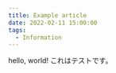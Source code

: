 ```yaml
---
title: Example article
date: 2022-02-11 15:00:00
tags:
  - Information
---
```


hello, world!
これはテストです。
